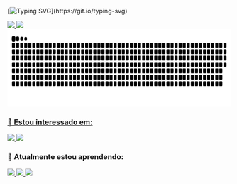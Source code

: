 [![Typing SVG](https://readme-typing-svg.demolab.com?font=Mulish&size=30&pause=1000&color=19F73B&width=600&lines=Hey+I+am+Gemechis.;Welcome+to+my+GitHub+profile.)](https://git.io/typing-svg) 
  
 <div> 
   <a href="https://github.com/gladsonchala"> 
   <img height="180em" src="https://github-readme-stats.vercel.app/api?username=gladsonchala&show_icons=true&theme=dracula&include_all_commits=true&count_private=true"/> 
   <img height="180em" src="https://github-readme-stats.vercel.app/api/top-langs/?username=gladsonchala&layout=compact&langs_count=7&theme=dracula&count_private=true"/> 
   <img height="173em" src="https://raw.githubusercontent.com/gladson/gladson/main/github-gladson-contribution.svg"/> 
 </div> 
  
  
   ### 👀 Estou interessado em: 
   <a href="https://www.linkedin.com/in/gladson-s-brito/"> 
     <img height="30em" src="https://img.shields.io/badge/LinkedIn-0077B5?style=for-the-badge&logo=linkedin&logoColor=white"/> 
   </a> 
   <a href="https://github.com/gladson/"> 
     <img height="30em" src="https://img.shields.io/badge/GitHub-100000?style=for-the-badge&logo=github&logoColor=white"/> 
   </a> 
  
   ### 🌱 Atualmente estou aprendendo: 
   <a href="#"> 
     <img height="30em" src="https://img.shields.io/badge/Go-00ADD8?style=for-the-badge&logo=go&logoColor=white"/> 
   </a> 
   <a href="#"> 
     <img height="30em" src="https://img.shields.io/badge/Rust-100000?style=for-the-badge&logo=rust&logoColor=white"/> 
   </a> 
   <a href="#"> 
     <img height="30em" src="https://img.shields.io/badge/Elixir-4B275F?style=for-the-badge&logo=elixir&logoColor=white"/> 
   </a> 
 <!---   
   ### 💞️ Estou procurando colaborar em: 
   <a href="url">link text</a> 
    
   ### 📫 Como chegar até mim: 
   <a href="url">link text</a> 
  
  
 gladson/gladson is a ✨ special ✨ repository because its `README.md` (this file) appears on your GitHub profile. 
 You can click the Preview link to take a look at your changes. 
 --->